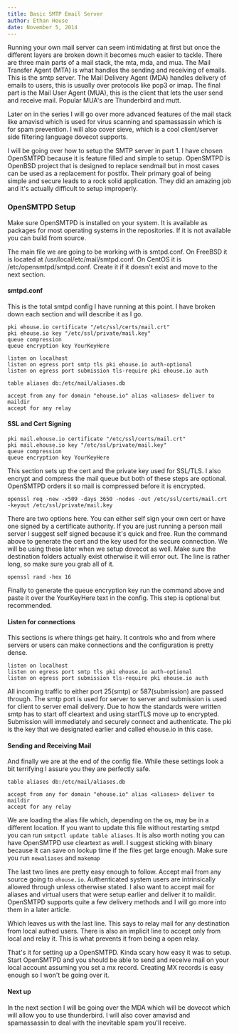 ```yaml
---
title: Basic SMTP Email Server
author: Ethan House
date: November 5, 2014
---
```


Running your own mail server can seem intimidating at first but once the
different layers are broken down it becomes much easier to tackle. There are
three main parts of a mail stack, the mta, mda, and mua. The Mail Transfer Agent
(MTA) is what handles the sending and receiving of emails. This is the smtp
server. The Mail Delivery Agent (MDA) handles delivery of emails to users, this
is usually over protocols like pop3 or imap. The final part is the Mail User
Agent (MUA), this is the client that lets the user send and receive mail.
Popular MUA's are Thunderbird and mutt.

Later on in the series I will go over more advanced features of the mail stack
like amavisd which is used for virus scanning and spamassassin which is for spam
prevention. I will also cover sieve, which is a cool client/server side
filtering language dovecot supports.

I will be going over how to setup the SMTP server in part 1. I have chosen
OpenSMTPD because it is feature filled and simple to setup. OpenSMTPD is OpenBSD
project that is designed to replace sendmail but in most cases can be used as a
replacement for postfix. Their primary goal of being simple and secure leads to
a rock solid application. They did an amazing job and it's actually difficult to
setup improperly.

### OpenSMTPD Setup

Make sure OpenSMTPD is installed on your system. It is available as packages for
most operating systems in the repositories. If it is not available you can build
from source.

The main file we are going to be working with is smtpd.conf. On FreeBSD it is
located at /usr/local/etc/mail/smtpd.conf. On CentOS it is
/etc/opensmtpd/smtpd.conf. Create it if it doesn't exist and move to the next
section.

#### smtpd.conf

This is the total smtpd config I have running at this point. I have broken down
each section and will describe it as I go.

    pki ehouse.io certificate "/etc/ssl/certs/mail.crt"
    pki ehouse.io key "/etc/ssl/private/mail.key"
    queue compression
    queue encryption key YourKeyHere

    listen on localhost
    listen on egress port smtp tls pki ehouse.io auth-optional
    listen on egress port submission tls-require pki ehouse.io auth

    table aliases db:/etc/mail/aliases.db

    accept from any for domain "ehouse.io" alias <aliases> deliver to maildir
    accept for any relay

#### SSL and Cert Signing

    pki mail.ehouse.io certificate "/etc/ssl/certs/mail.crt"
    pki mail.ehouse.io key "/etc/ssl/private/mail.key"
    queue compression
    queue encryption key YourKeyHere

This section sets up the cert and the private key used for SSL/TLS. I also
encrypt and compress the mail queue but both of these steps are optional.
OpenSMTPD orders it so mail is compressed before it is encrypted.

    openssl req -new -x509 -days 3650 -nodes -out /etc/ssl/certs/mail.crt -keyout /etc/ssl/private/mail.key

There are two options here. You can either self sign your own cert or have one
signed by a certificate authority. If you are just running a person mail server
I suggest self signed because it's quick and free. Run the command above to
generate the cert and the key used for the secure connection. We will be using
these later when we setup dovecot as well. Make sure the destination folders
actually exist otherwise it will error out. The line is rather long, so make
sure you grab all of it.
	
    openssl rand -hex 16

Finally to generate the queue encryption key run the command above and paste it
over the YourKeyHere text in the config. This step is optional but recommended.

#### Listen for connections

This sections is where things get hairy. It controls who and from where servers
or users can make connections and the configuration is pretty dense.

    listen on localhost
    listen on egress port smtp tls pki ehouse.io auth-optional
    listen on egress port submission tls-require pki ehouse.io auth
	
All incoming traffic to either port 25(smtp) or 587(submission) are passed
through. The smtp port is used for server to server and submission is used for
client to server email delivery. Due to how the standards were written smtp has
to start off cleartext and using startTLS move up to encrypted. Submission will
immediately and securely connect and authenticate. The pki is the key that we
designated earlier and called ehouse.io in this case.

#### Sending and Receiving Mail

And finally we are at the end of the config file. While these settings look a
bit terrifying I assure you they are perfectly safe.

    table aliases db:/etc/mail/aliases.db

    accept from any for domain "ehouse.io" alias <aliases> deliver to maildir
    accept for any relay


We are loading the alias file which, depending on the os, may be in a different
location. If you want to update this file without restarting smtpd you can run
`smtpctl update table aliases`. It is also worth noting you can have OpenSMTPD
use cleartext as well. I suggest sticking with binary because it can save on
lookup time if the files get large enough. Make sure you run `newaliases` and
`makemap`

The last two lines are pretty easy enough to follow. Accept mail from any source
going to `ehouse.io`. Authenticated system users are intrinsically allowed
through unless otherwise stated. I also want to accept mail for aliases and
virtual users that were setup earlier and deliver it to maildir. OpenSMTPD
supports quite a few delivery methods and I will go more into them in a later
article.

Which leaves us with the last line. This says to relay mail for any destination
from local authed users. There is also an implicit line to accept only from
local and relay it. This is what prevents it from being a open relay.

That's it for setting up a OpenSMTPD. Kinda scary how easy it was to setup.
Start OpenSMTPD and you should be able to send and receive mail on your local
account assuming you set a mx record. Creating MX records is easy enough so I
won't be going over it.

#### Next up

In the next section I will be going over the MDA which will be dovecot which
will allow you to use thunderbird. I will also cover amavisd and spamassassin to
deal with the inevitable spam you'll receive.

